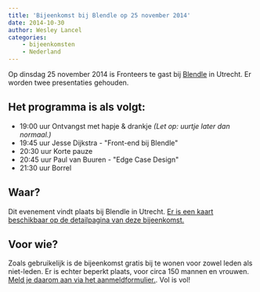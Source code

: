 ```yaml
---
title: 'Bijeenkomst bij Blendle op 25 november 2014'
date: 2014-10-30
author: Wesley Lancel
categories:
    - bijeenkomsten
    - Nederland
---
```


Op dinsdag 25 november 2014 is Fronteers te gast bij [Blendle](http://www.blendle.nl) in Utrecht. Er worden twee presentaties gehouden.

## Het programma is als volgt:

-   19:00 uur Ontvangst met hapje & drankje _(Let op: uurtje later dan normaal.)_
-   19:45 uur Jesse Dijkstra - "Front-end bij Blendle"
-   20:30 uur Korte pauze
-   20:45 uur Paul van Buuren - "Edge Case Design"
-   21:30 uur Borrel

## Waar?

Dit evenement vindt plaats bij Blendle in Utrecht. [Er is een kaart beschikbaar op de detailpagina van deze bijeenkomst.](/bijeenkomsten/2014/blendle)

## Voor wie?

Zoals gebruikelijk is de bijeenkomst gratis bij te wonen voor zowel leden als niet-leden. Er is echter beperkt plaats, voor circa 150 mannen en vrouwen. [Meld je daarom aan via het aanmeldformulier.](/bijeenkomsten/2014/blendle). Vol is vol!
